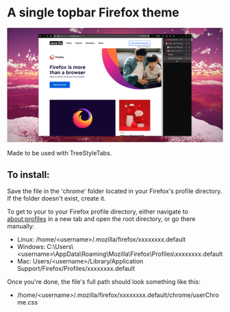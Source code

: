 # A single topbar Firefox theme

![](/previews/preview-1.png)

Made to be used with TreeStyleTabs.


## To install:

Save the file in the 'chrome' folder located in your Firefox's profile directory. If the folder doesn't exist, create it.

To get to your to your Firefox profile directory, either navigate to [about:profiles](about:profiles) in a new tab and open the root directory, or go there manually:

* Linux: /home/\<username\>/.mozilla/firefox/xxxxxxxx.default
* Windows: C:\Users\\<username\>\AppData\Roaming\Mozilla\Firefox\Profiles\xxxxxxxx.default
* Mac: Users/\<username\>/Library/Application Support/Firefox/Profiles/xxxxxxxx.default

Once you're done, the file's full path should look something like this:
* /home/\<username\>/.mozilla/firefox/xxxxxxxx.default/chrome/userChrome.css
